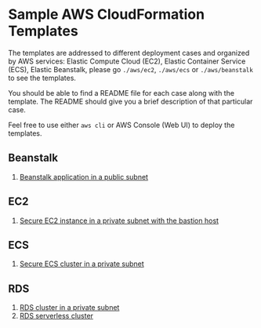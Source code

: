 # Sample AWS CloudFormation Templates
The templates are addressed to different deployment cases and organized by AWS services: Elastic Compute Cloud (EC2), Elastic Container Service (ECS),
Elastic Beanstalk, please go `./aws/ec2`, `./aws/ecs` or `./aws/beanstalk` to see the templates.

You should be able to find a README file for each case along with the template. The README should give you
a brief description of that particular case.

Feel free to use either `aws cli` or AWS Console (Web UI) to deploy the templates. 

## Beanstalk
1. [Beanstalk application in a public subnet](aws/beanstalk/beanstalk-public-subnet)

## EC2
1. [Secure EC2 instance in a private subnet with the bastion host](aws/ec2/ec2-private-subnet-with-bastion)

## ECS
1. [Secure ECS cluster in a private subnet](aws/ecs/ecs-fargate-private-subnet)

## RDS
1. [RDS cluster in a private subnet](aws/rds/rds-cluster-in-private-subnet)
1. [RDS serverless cluster](aws/rds/rds-cluster-severless)
